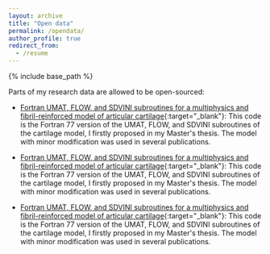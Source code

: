 ```yaml
---
layout: archive
title: "Open data"
permalink: /opendata/
author_profile: true
redirect_from:
  - /resume
---
```


{% include base_path %}


Parts of my research data are allowed to be open-sourced:

- [Fortran UMAT, FLOW, and SDVINI subroutines for a multiphysics and fibril-reinforced model of articular cartilage](https://github.com/shayansss/msc){:target="_blank"}: This code is the Fortran 77 version of the UMAT, FLOW, and SDVINI subroutines of the cartilage model, I firstly proposed in my Master's thesis. The model with minor modification was used in several publications.

- [Fortran UMAT, FLOW, and SDVINI subroutines for a multiphysics and fibril-reinforced model of articular cartilage](https://github.com/shayansss/msc){:target="_blank"}: This code is the Fortran 77 version of the UMAT, FLOW, and SDVINI subroutines of the cartilage model, I firstly proposed in my Master's thesis. The model with minor modification was used in several publications.
  
- [Fortran UMAT, FLOW, and SDVINI subroutines for a multiphysics and fibril-reinforced model of articular cartilage](https://github.com/shayansss/msc){:target="_blank"}: This code is the Fortran 77 version of the UMAT, FLOW, and SDVINI subroutines of the cartilage model, I firstly proposed in my Master's thesis. The model with minor modification was used in several publications.
